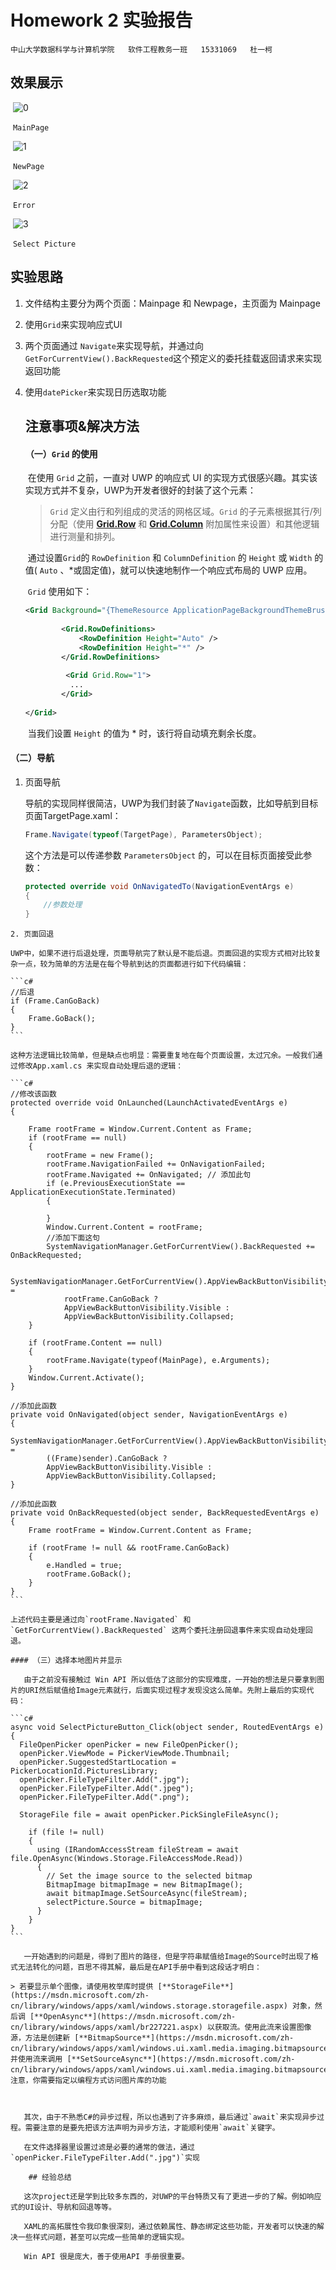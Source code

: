 # Homework 2 实验报告

​				`中山大学数据科学与计算机学院   软件工程教务一班   15331069   杜一柯`

## 效果展示

​							![0](F:\05学习资料\10现代操作系统应用\Week2\report\0.JPG)

​												`MainPage`

​							![1](F:\05学习资料\10现代操作系统应用\Week2\report\1.JPG)

​											`NewPage`

​							![2](F:\05学习资料\10现代操作系统应用\Week2\report\2.JPG)

​												`Error`

​							![3](F:\05学习资料\10现代操作系统应用\Week2\report\3.JPG)

​											`Select Picture`

## 实验思路

1. 文件结构主要分为两个页面：Mainpage 和 Newpage，主页面为 Mainpage 

2. 使用`Grid`来实现响应式UI

3. 两个页面通过 `Navigate`来实现导航，并通过向`GetForCurrentView().BackRequested`这个预定义的委托挂载返回请求来实现返回功能

4. 使用`datePicker`来实现日历选取功能

   ## 注意事项&解决方法

   #### （一）`Grid` 的使用

   ​	在使用 `Grid` 之前，一直对 UWP 的响应式 UI 的实现方式很感兴趣。其实该实现方式并不复杂，UWP为开发者很好的封装了这个元素：

   > `Grid` 定义由行和列组成的灵活的网格区域。`Grid` 的子元素根据其行/列分配（使用 [**Grid.Row**](https://msdn.microsoft.com/zh-cn/library/windows/apps/windows.ui.xaml.controls.grid.row.aspx)  和 [**Grid.Column**](https://msdn.microsoft.com/zh-cn/library/windows/apps/windows.ui.xaml.controls.grid.column.aspx) 附加属性来设置）和其他逻辑进行测量和排列。

   ​	通过设置`Grid`的 `RowDefinition` 和 `ColumnDefinition` 的 `Height` 或 `Width` 的值( `Auto` 、*或固定值)，就可以快速地制作一个响应式布局的 UWP 应用。

   ​	`Grid` 使用如下：

   ```xml
   <Grid Background="{ThemeResource ApplicationPageBackgroundThemeBrush}">
           
           <Grid.RowDefinitions>
               <RowDefinition Height="Auto" />
               <RowDefinition Height="*" />
           </Grid.RowDefinitions>
     		
     		<Grid Grid.Row="1">
             ...  
           </Grid>
     
   </Grid>
   ```

   ​	当我们设置 `Height` 的值为 * 时，该行将自动填充剩余长度。

#### （二）导航

1.   页面导航

     导航的实现同样很简洁，UWP为我们封装了`Navigate`函数，比如导航到目标页面TargetPage.xaml：

     ```c#
     Frame.Navigate(typeof(TargetPage), ParametersObject);
     ```

     这个方法是可以传递参数 `ParametersObject` 的，可以在目标页面接受此参数：

     ```c#
     protected override void OnNavigatedTo(NavigationEventArgs e)
     {
         //参数处理
     }
     ```

	2. 页面回退

    UWP中，如果不进行后退处理，页面导航完了默认是不能后退。页面回退的实现方式相对比较复杂一点，较为简单的方法是在每个导航到达的页面都进行如下代码编辑：

    ```c#
    //后退
    if (Frame.CanGoBack)
    {
        Frame.GoBack();
    }
    ```

    这种方法逻辑比较简单，但是缺点也明显：需要重复地在每个页面设置，太过冗余。一般我们通过修改App.xaml.cs 来实现自动处理后退的逻辑：

    ```c#
    //修改该函数
    protected override void OnLaunched(LaunchActivatedEventArgs e)
    {

        Frame rootFrame = Window.Current.Content as Frame;
        if (rootFrame == null)
        {
            rootFrame = new Frame();
            rootFrame.NavigationFailed += OnNavigationFailed;
            rootFrame.Navigated += OnNavigated; // 添加此句
            if (e.PreviousExecutionState == ApplicationExecutionState.Terminated)
            {
               
            }
            Window.Current.Content = rootFrame;
    		//添加下面这句
            SystemNavigationManager.GetForCurrentView().BackRequested += OnBackRequested;

            SystemNavigationManager.GetForCurrentView().AppViewBackButtonVisibility =
                rootFrame.CanGoBack ?
                AppViewBackButtonVisibility.Visible :
                AppViewBackButtonVisibility.Collapsed;
        }

        if (rootFrame.Content == null)
        {
            rootFrame.Navigate(typeof(MainPage), e.Arguments);
        }
        Window.Current.Activate();
    }

    //添加此函数
    private void OnNavigated(object sender, NavigationEventArgs e)
    {
        SystemNavigationManager.GetForCurrentView().AppViewBackButtonVisibility =
            ((Frame)sender).CanGoBack ?
            AppViewBackButtonVisibility.Visible :
            AppViewBackButtonVisibility.Collapsed;
    }

    //添加此函数
    private void OnBackRequested(object sender, BackRequestedEventArgs e)
    {
        Frame rootFrame = Window.Current.Content as Frame;

        if (rootFrame != null && rootFrame.CanGoBack)
        {
            e.Handled = true;
            rootFrame.GoBack();
        }
    }
    ```

    上述代码主要是通过向`rootFrame.Navigated` 和`GetForCurrentView().BackRequested` 这两个委托注册回退事件来实现自动处理回退。

    #### （三）选择本地图片并显示

    ​	由于之前没有接触过 Win API 所以低估了这部分的实现难度，一开始的想法是只要拿到图片的URI然后赋值给Image元素就行，后面实现过程才发现没这么简单。先附上最后的实现代码：

    ```c#
    async void SelectPictureButton_Click(object sender, RoutedEventArgs e)
    {
      FileOpenPicker openPicker = new FileOpenPicker();
      openPicker.ViewMode = PickerViewMode.Thumbnail;
      openPicker.SuggestedStartLocation = PickerLocationId.PicturesLibrary;
      openPicker.FileTypeFilter.Add(".jpg");
      openPicker.FileTypeFilter.Add(".jpeg");
      openPicker.FileTypeFilter.Add(".png");

      StorageFile file = await openPicker.PickSingleFileAsync();

      	if (file != null)
        {
          using (IRandomAccessStream fileStream = await file.OpenAsync(Windows.Storage.FileAccessMode.Read))
          {
            // Set the image source to the selected bitmap 
            BitmapImage bitmapImage = new BitmapImage();
            await bitmapImage.SetSourceAsync(fileStream);
            selectPicture.Source = bitmapImage;
          }
        }
    }
    ```

    ​	一开始遇到的问题是，得到了图片的路径，但是字符串赋值给Image的Source时出现了格式无法转化的问题，百思不得其解，最后是在API手册中看到这段话才明白：

    > 若要显示单个图像，请使用枚举库时提供 [**StorageFile**](https://msdn.microsoft.com/zh-cn/library/windows/apps/xaml/windows.storage.storagefile.aspx) 对象，然后调 [**OpenAsync**](https://msdn.microsoft.com/zh-cn/library/windows/apps/xaml/br227221.aspx) 以获取流。使用此流来设置图像源，方法是创建新 [**BitmapSource**](https://msdn.microsoft.com/zh-cn/library/windows/apps/xaml/windows.ui.xaml.media.imaging.bitmapsource.aspx)，并使用流来调用 [**SetSourceAsync**](https://msdn.microsoft.com/zh-cn/library/windows/apps/xaml/windows.ui.xaml.media.imaging.bitmapsource.setsourceasync.aspx)。注意，你需要指定以编程方式访问图片库的功能

    ​	

    ​	其次，由于不熟悉C#的异步过程，所以也遇到了许多麻烦，最后通过`await`来实现异步过程。需要注意的是要先把该方法声明为异步方法，才能顺利使用`await`关键字。

    ​	在文件选择器里设置过滤是必要的通常的做法，通过`openPicker.FileTypeFilter.Add(".jpg")`实现

    	## 经验总结

    ​	这次project还是学到比较多东西的，对UWP的平台特质又有了更进一步的了解。例如响应式的UI设计、导航和回退等等。

    ​	XAML的高拓展性令我印象很深刻，通过依赖属性、静态绑定这些功能，开发者可以快速的解决一些样式问题，甚至可以完成一些简单的逻辑实现。

    ​	Win API 很是庞大，善于使用API 手册很重要。

